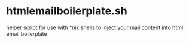 # htmlemailboilerplate.sh
helper script for use with *nix shells to inject your mail content into html email boilerplate

